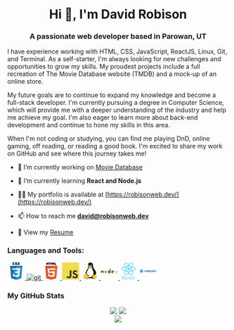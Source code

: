<h1 align="center">Hi 👋, I'm David Robison</h1>
<h3 align="center">A passionate web developer based in Parowan, UT</h3>
<p>I have experience working with HTML, CSS, JavaScript, ReactJS, Linux, Git, and Terminal. As a self-starter, I'm always looking for new challenges and opportunities to grow my skills. My proudest projects include a full recreation of The Movie Database website (TMDB) and a mock-up of an online store.

My future goals are to continue to expand my knowledge and become a full-stack developer. I'm currently pursuing a degree in Computer Science, which will provide me with a deeper understanding of the industry and help me achieve my goal. I'm also eager to learn more about back-end development and continue to hone my skills in this area.

When I'm not coding or studying, you can find me playing DnD, online gaming, off roading, or reading a good book. I'm excited to share my work on GitHub and see where this journey takes me!</p>

- 🔭 I’m currently working on [Movie Database](https://github.com/robisonwebdev/movie-db)

- 🌱 I’m currently learning **React and Node.js**

- 👨‍💻 My portfolio is available at [https://robisonweb.dev/](https://robisonweb.dev/)

- 📫 How to reach me **david@robisonweb.dev**

- 📄 View my [Resume](https://docs.google.com/document/d/19S_vAO2uxoJA6nQJ9bMvMhjw8qpjH53LR5EcIDGzT-g/edit?usp=share_link)

<h3 align="left">Languages and Tools:</h3>
<p align="left"> <a href="https://www.w3schools.com/css/" target="_blank" rel="noreferrer"> <img src="https://raw.githubusercontent.com/devicons/devicon/master/icons/css3/css3-original-wordmark.svg" alt="css3" width="40" height="40"/> </a> <a href="https://git-scm.com/" target="_blank" rel="noreferrer"> <img src="https://www.vectorlogo.zone/logos/git-scm/git-scm-icon.svg" alt="git" width="40" height="40"/> </a> <a href="https://www.w3.org/html/" target="_blank" rel="noreferrer"> <img src="https://raw.githubusercontent.com/devicons/devicon/master/icons/html5/html5-original-wordmark.svg" alt="html5" width="40" height="40"/> </a> <a href="https://developer.mozilla.org/en-US/docs/Web/JavaScript" target="_blank" rel="noreferrer"> <img src="https://raw.githubusercontent.com/devicons/devicon/master/icons/javascript/javascript-original.svg" alt="javascript" width="40" height="40"/> </a> <a href="https://www.linux.org/" target="_blank" rel="noreferrer"> <img src="https://raw.githubusercontent.com/devicons/devicon/master/icons/linux/linux-original.svg" alt="linux" width="40" height="40"/> </a> <a href="https://nodejs.org" target="_blank" rel="noreferrer"> <img src="https://raw.githubusercontent.com/devicons/devicon/master/icons/nodejs/nodejs-original-wordmark.svg" alt="nodejs" width="40" height="40"/> </a> <a href="https://reactjs.org/" target="_blank" rel="noreferrer"> <img src="https://raw.githubusercontent.com/devicons/devicon/master/icons/react/react-original-wordmark.svg" alt="react" width="40" height="40"/> </a> <a href="https://webpack.js.org" target="_blank" rel="noreferrer"> <img src="https://raw.githubusercontent.com/devicons/devicon/d00d0969292a6569d45b06d3f350f463a0107b0d/icons/webpack/webpack-original-wordmark.svg" alt="webpack" width="40" height="40"/> </a> </p>

### My GitHub Stats
<div align="center">
  <img src="https://streak-stats.demolab.com/?user=robisonwebdev&theme=github-dark-blue" />
  <img src="https://github-readme-stats.vercel.app/api?username=robisonwebdev&theme=github_dark&show_icons=true" />
</div>
<div align="center">
  <img src="https://github-readme-stats.vercel.app/api/top-langs/?username=robisonwebdev&layout=compact&theme=github_dark" />
</div>



